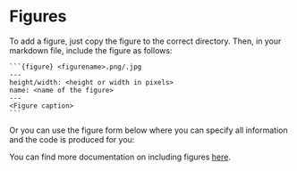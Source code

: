 # Figures 

To add a figure, just copy the figure to the correct directory. Then, in your markdown file, include the figure as follows:

    ```{figure} <figurename>.png/.jpg
    ---
    height/width: <height or width in pixels>
    name: <name of the figure>
    ---
    <Figure caption>
    ```

Or you can use the figure form below where you can specify all information and the code is produced for you:

<div id="figuur_formulier">

</div>
<div id="listContainer">
  
</div> 


You can find more documentation on including figures [here](https://jupyterbook.org/en/stable/content/figures.html).

